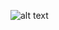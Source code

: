 ![alt text](https://www.lucidchart.com/publicSegments/view/cb49c63f-9256-47ae-a21a-18afa85cc4fd/image.png "Master - Slave Microservices GO")


